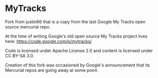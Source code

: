 # MyTracks
Fork from justin66 that is a copy from the last Google My Tracks open source mercurial repo.

At the time of writing Google's old open source My Tracks project lives here: 
https://code.google.com/p/mytracks/

Code is licensed under Apache License 2.0 and content is licensed under CC BY-SA 3.0.

Creation of this fork was occasioned by Google's announcement that its Mercurial repos are going away at some point.
